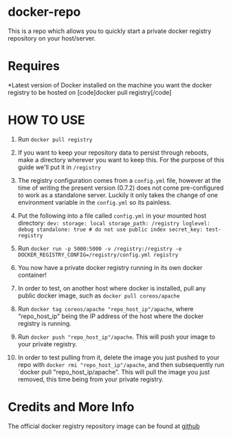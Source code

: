docker-repo
===========

This is a repo which allows you to quickly start a private docker registry repository on your host/server.

Requires
===========
*Latest version of Docker installed on the machine you want the docker registry to be hosted on [code]docker pull registry[/code]

HOW TO USE 
===========
1. Run `docker pull registry`

2. If you want to keep your repository data to persist through reboots, make a directory wherever you want to keep this. For the purpose of this guide we'll put it in `/registry`

3. The registry configuration comes from a `config.yml` file, however at the time of writing the present version (0.7.2) does not come pre-configured to work as a standalone server. Luckily it only takes the change of one environment variable in the `config.yml` so its painless.

4. Put the following into a file called `config.yml` in your mounted host directory:
`dev:
    storage: local
    storage_path: /registry
    loglevel: debug
    standalone: true # do not use public index
    secret_key: test-registry
`
5. Run `docker run -p 5000:5000 -v /registry:/registry -e DOCKER_REGISTRY_CONFIG=/registry/config.yml registry`

6. You now have a private docker registry running in its own docker container! 

7. In order to test, on another host where docker is installed, pull any public docker image, such as `docker pull coreos/apache`

8. Run `docker tag coreos/apache "repo_host_ip"/apache`, where "repo_host_ip" being the IP address of the host where the docker registry is running.

9. Run `docker push "repo_host_ip"/apache`. This will push your image to your private registry.

10. In order to test pulling from it, delete the image you just pushed to your repo with `docker rmi "repo_host_ip"/apache`, and then subsequently run `docker pull "repo_host_ip/apache". This will pull the image you just removed, this time being from your private registry.

Credits and More Info
==========
The official docker registry repository image can be found at [github](https://github.com/dotcloud/docker-registry)



